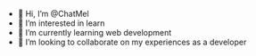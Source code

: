 - 👋 Hi, I’m @ChatMel
- 👀 I’m interested in learn 
- 🌱 I’m currently learning web development
- 💞️ I’m looking to collaborate on my experiences as a developer


<!---
ChatMel/ChatMel is a ✨ special ✨ repository because its `README.md` (this file) appears on your GitHub profile.
You can click the Preview link to take a look at your changes.
--->

